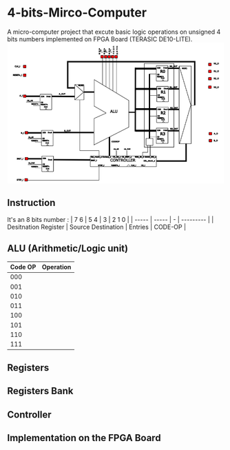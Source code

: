 # 4-bits-Mirco-Computer
A micro-computer project that excute basic logic operations on unsigned 4 bits numbers implemented on FPGA Board (TERASIC DE10-LITE).
![Computer Architecture](Project_Architecture.png)

## Instruction 

It's an 8 bits number : 
| 7  6 | 5  4 | 3 | 2  1  0 |
| ----- | ----- | - | --------- |
| Desitnation Register |  Source Destination | Entries | CODE-OP |



## ALU (Arithmetic/Logic unit)


| Code OP | Operation |
| ------------- | ------------- |
| 000  |   |
| 001  |   |
| 010  |   |
| 011  |   |
| 100  |   |
| 101  |   |
| 110  |   |
| 111  |   |


## Registers

## Registers Bank

## Controller

## Implementation on the FPGA Board